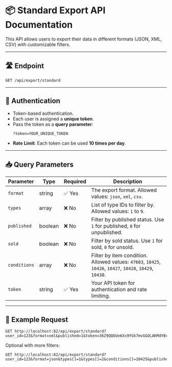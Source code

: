 
# 📦 Standard Export API Documentation

This API allows users to export their data in different formats (JSON, XML, CSV) with customizable filters.

---

## 🛣️ Endpoint

```
GET /api/export/standard
```

---

## 🔐 Authentication

- Token-based authentication.
- Each user is assigned a **unique token**.
- Pass the token as a **query parameter**:
  ```
  ?token=YOUR_UNIQUE_TOKEN
  ```
- **Rate Limit**: Each token can be used **10 times per day**.

---

## 📥 Query Parameters

| Parameter       | Type     | Required | Description |
|----------------|----------|----------|-------------|
| `format`        | string   | ✅ Yes   | The export format. Allowed values: `json`, `xml`, `csv`. |
| `types`         | array    | ❌ No    | List of type IDs to filter by. Allowed values: `1` to `9`. |
| `published`     | boolean  | ❌ No    | Filter by published status. Use `1` for published, `0` for unpublished. |
| `sold`          | boolean  | ❌ No    | Filter by sold status. Use `1` for sold, `0` for unsold. |
| `conditions`    | array    | ❌ No    | Filter by item condition. Allowed values: `47603`, `10425`, `10426`, `10427`, `10428`, `10429`, `10430`. |
| `token`         | string   | ✅ Yes   | Your API token for authentication and rate limiting. |

---

## 🧪 Example Request

```
GET http://localhost:82/api/export/standard?user_id=123&format=xml&published=1&token=36Z9QQbUe6Xx9YGk7mvGGOLAKMdYBrMUF2I8eOyESWGcJsr5w6mV
```

Optional with more filters:

```
GET http://localhost:82/api/export/standard?user_id=123&format=json&types[]=1&types[]=2&conditions[]=10425&published=1&token=YOUR_UNIQUE_TOKEN
```
